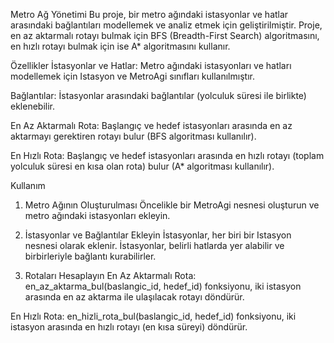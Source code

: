 Metro Ağ Yönetimi
Bu proje, bir metro ağındaki istasyonlar ve hatlar arasındaki bağlantıları modellemek ve analiz etmek için geliştirilmiştir. Proje, en az aktarmalı rotayı bulmak için BFS (Breadth-First Search) algoritmasını, en hızlı rotayı bulmak için ise A* algoritmasını kullanır.

Özellikler
İstasyonlar ve Hatlar: Metro ağındaki istasyonları ve hatları modellemek için Istasyon ve MetroAgi sınıfları kullanılmıştır.

Bağlantılar: İstasyonlar arasındaki bağlantılar (yolculuk süresi ile birlikte) eklenebilir.

En Az Aktarmalı Rota: Başlangıç ve hedef istasyonları arasında en az aktarmayı gerektiren rotayı bulur (BFS algoritması kullanılır).

En Hızlı Rota: Başlangıç ve hedef istasyonları arasında en hızlı rotayı (toplam yolculuk süresi en kısa olan rota) bulur (A* algoritması kullanılır).

Kullanım
1. Metro Ağının Oluşturulması
Öncelikle bir MetroAgi nesnesi oluşturun ve metro ağındaki istasyonları ekleyin.

2. İstasyonlar ve Bağlantılar Ekleyin
İstasyonlar, her biri bir Istasyon nesnesi olarak eklenir. İstasyonlar, belirli hatlarda yer alabilir ve birbirleriyle bağlantı kurabilirler.

3. Rotaları Hesaplayın
En Az Aktarmalı Rota: en_az_aktarma_bul(baslangic_id, hedef_id) fonksiyonu, iki istasyon arasında en az aktarma ile ulaşılacak rotayı döndürür.

En Hızlı Rota: en_hizli_rota_bul(baslangic_id, hedef_id) fonksiyonu, iki istasyon arasında en hızlı rotayı (en kısa süreyi) döndürür.
